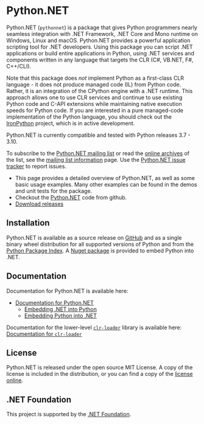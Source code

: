 # Python.NET

Python.NET (`pythonnet`) is a package that gives Python programmers
nearly seamless integration with .NET Framework, .NET Core  and Mono
runtime on Windows, Linux and macOS. Python.NET
provides a powerful application scripting tool for .NET developers.
Using this package you can script .NET applications or build entire
applications in Python, using .NET services and components written in
any language that targets the CLR (C#, VB.NET, F#, C++/CLI).

Note that this package does _not_ implement Python as a first-class CLR
language - it does not produce managed code (IL) from Python code. Rather,
it is an integration of the CPython engine with a .NET runtime.
This approach allows one to use CLR services and continue to use existing
Python code and C-API extensions while maintaining native execution
speeds for Python code. If you are interested in a pure managed-code
implementation of the Python language, you should check out the
[IronPython][ipy] project, which is in active development.

Python.NET is currently compatible and tested with Python releases
3.7 - 3.10.

To subscribe to the [Python.NET mailing list][ml] or read the
[online archives][ml-arch] of the list, see the [mailing list information][ml]
page. Use the [Python.NET issue tracker][gh-issues] to report issues.

-   This page provides a detailed overview of Python.NET,
    as well as some basic usage examples. Many other examples can be
    found in the demos and unit tests for the package.
-   Checkout the [Python.NET][repo] code from github.
-   [Download releases][gh-release]

## Installation

Python.NET is available as a source release on [GitHub][gh-release] and as a
single binary wheel distribution for all supported versions of Python and 
from the [Python Package Index][pypi]. A [Nuget package][nuget] is provided
to embed Python into .NET.

## Documentation

Documentation for Python.NET is available here:
- [Documentation for Python.NET][doc]
    - [Embedding .NET into Python][doc-py]
    - [Embedding Python into .NET][doc-net]

Documentation for the lower-level [`clr-loader`](cl) library is available here:
[Documentation for `clr-loader`][doc-cl]

## License

Python.NET is released under the open source MIT License.
A copy of the license is included in the distribution,
or you can find a copy of the [license online][license].

## .NET Foundation

This project is supported by the [.NET Foundation](https://dotnetfoundation.org).

[ipy]: http://www.ironpython.com

[ml]: https://mail.python.org/mailman3/lists/pythonnet.python.org/

[ml-arch]: https://mail.python.org/archives/list/pythonnet@python.org/

[gh-release]: https://github.com/pythonnet/pythonnet/releases

[pypi]: https://pypi.python.org/pypi/pythonnet

[nuget]: https://www.nuget.org/packages/pythonnet

[license]: https://pythonnet.github.io/LICENSE

[doc]: https://pythonnet.github.io/pythonnet/

[doc-py]: https://pythonnet.github.io/pythonnet/python.html

[doc-net]: https://pythonnet.github.io/pythonnet/dotnet.html

[doc-cl]: https://pythonnet.github.io/clr-loader/

[gh-issues]: http://github.com/pythonnet/pythonnet/issues

[repo]: http://github.com/pythonnet/pythonnet
